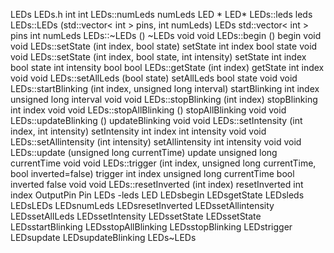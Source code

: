 LEDs LEDs.h int int LEDs::numLeds numLeds LED \* LED\* LEDs::leds leds
LEDs::LEDs (std::vector\< int \> pins, int numLeds) LEDs std::vector\<
int \> pins int numLeds LEDs::\~LEDs () \~LEDs void void LEDs::begin ()
begin void void LEDs::setState (int index, bool state) setState int
index bool state void void LEDs::setState (int index, bool state, int
intensity) setState int index bool state int intensity bool bool
LEDs::getState (int index) getState int index void void LEDs::setAllLeds
(bool state) setAllLeds bool state void void LEDs::startBlinking (int
index, unsigned long interval) startBlinking int index unsigned long
interval void void LEDs::stopBlinking (int index) stopBlinking int index
void void LEDs::stopAllBlinking () stopAllBlinking void void
LEDs::updateBlinking () updateBlinking void void LEDs::setIntensity (int
index, int intensity) setIntensity int index int intensity void void
LEDs::setAllintensity (int intensity) setAllintensity int intensity void
void LEDs::update (unsigned long currentTime) update unsigned long
currentTime void void LEDs::trigger (int index, unsigned long
currentTime, bool inverted=false) trigger int index unsigned long
currentTime bool inverted false void void LEDs::resetInverted (int
index) resetInverted int index OutputPin Pin LEDs -leds LED LEDsbegin
LEDsgetState LEDsleds LEDsLEDs LEDsnumLeds LEDsresetInverted
LEDssetAllintensity LEDssetAllLeds LEDssetIntensity LEDssetState
LEDssetState LEDsstartBlinking LEDsstopAllBlinking LEDsstopBlinking
LEDstrigger LEDsupdate LEDsupdateBlinking LEDs\~LEDs
